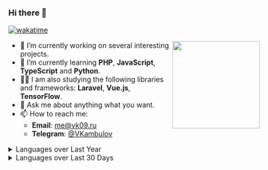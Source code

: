 ### Hi there 👋

[![wakatime](https://wakatime.com/badge/user/b5357371-94d4-488b-a127-99eb51cf08c7.svg)](https://wakatime.com/@b5357371-94d4-488b-a127-99eb51cf08c7)

<a href="https://github.com/anuraghazra/github-readme-stats">
  <img align="right" height="175" src="https://github-readme-stats.vercel.app/api?username=VKambulov&count_private=true&show_icons=true&include_all_commits=true&disable_animations=true" />
</a>

- 🔭 I’m currently working on several interesting projects.
- 🌱 I’m currently learning **PHP**, **JavaScript**, **TypeScript** and **Python**.
- 👨‍💻 I am also studying the following libraries and frameworks: **Laravel**, **Vue.js**, **TensorFlow**.
- 💬 Ask me about anything what you want.
- 📫 How to reach me:
  - **Email**: me@vk09.ru
  - **Telegram**: [@VKambulov](https://t.me/vkambulov)

<details>
  <summary>Languages over Last Year</summary>
  <a href="https://wakatime.com/@VKambulov"><img src="https://wakatime.com/share/@VKambulov/806a8c06-416b-4c7e-b83f-4f6d396d28cd.png" /></a>
</details>
<details>
  <summary>Languages over Last 30 Days</summary>
  <a href="https://wakatime.com/@VKambulov"><img src="https://wakatime.com/share/@VKambulov/95898244-0415-4407-b069-e7a0ab9ac659.png" /></a>
</details>
